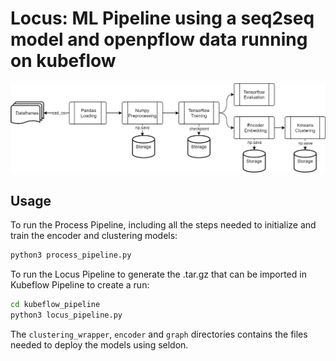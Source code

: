 # Locus: ML Pipeline using a seq2seq model and openpflow data running on kubeflow
![Seq2Seq openpflow pipeline](img/seq2seq_pipeline.png)

## Usage
To run the Process Pipeline, including all the steps needed to initialize and train the encoder and clustering models:
```bash
python3 process_pipeline.py
```
To run the Locus Pipeline to generate the .tar.gz that can be imported in Kubeflow Pipeline to create a run:
```bash
cd kubeflow_pipeline
python3 locus_pipeline.py
```
The ```clustering_wrapper```, ```encoder``` and ```graph``` directories contains the files needed to deploy the models using seldon.